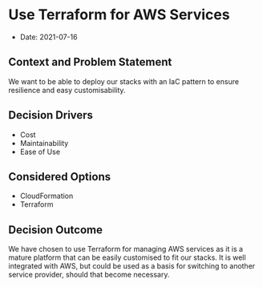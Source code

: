 # Use Terraform for AWS Services

* Date: 2021-07-16

## Context and Problem Statement

We want to be able to deploy our stacks with an IaC pattern to ensure resilience and easy customisability.

## Decision Drivers 

* Cost
* Maintainability
* Ease of Use

## Considered Options

* CloudFormation
* Terraform

## Decision Outcome

We have chosen to use Terraform for managing AWS services as it is a mature platform that can be easily customised to fit our stacks. It is well integrated with AWS, but could be used as a basis for switching to another service provider, should that become necessary. 

